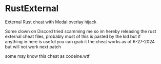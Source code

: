 # RustExternal
External Rust cheat with Medal overlay hijack

Some clown on Discord tried scamming me so im hereby releasing the rust external cheat files, probably most of this is pasted by the kid but if anything in here is useful you can grab it
the cheat works as of 6-27-2024 but will not work next patch


some may know this cheat as codeine.wtf
